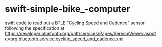 swift-simple-bike_-computer
===========================

swift code to read out a BTLE "Cycling Speed and Cadence" sensor following the specification at https://developer.bluetooth.org/gatt/services/Pages/ServiceViewer.aspx?u=org.bluetooth.service.cycling_speed_and_cadence.xml
